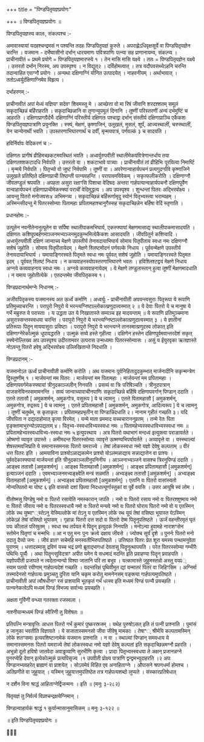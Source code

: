 +++
title = "पिण्डपितृयज्ञप्रयोगः"

+++
॥ पिण्डपितृयज्ञप्रयोगः ॥

पिण्डपितृयज्ञस्य कालः, संकल्पश्च :-

अमावास्यायां यदहश्चन्द्रमसं न पश्यन्ति तदहः पिण्डपितृयज्ञं कुरुते । अपराह्णेऽधिवृक्षसूर्ये वा पिण्डपितृयज्ञेन चरन्ति । यजमानः - दर्भेष्वासीनो दर्भान् धारयमाणः पवित्रपाणिः पत्न्या सह प्राणानायम्य, संकल्प्य । प्राचीनावीतं = प्रथमे प्रयोगे = पिण्डपितृयज्ञमारप्स्ये १ । तेन मासि मासि यक्ष्ये । ततः = पिण्डपितृयज्ञेन यक्ष्ये । उत्तरतो दर्भान् निरस्य, अप उपस्पृश्य । न विद्युत्२ । दर्विहोमत्वात् । तत्र यदौपवसथ्येऽहनि चरन्ति तदान्वाहित एवाग्नौ प्रयोगः । अन्यथा दक्षिणाग्निं योनित उत्पादयेत् । नाहवनीयम् । अर्थाभावात् । ततोऽध्वर्युर्दक्षिणाग्निमेव विहृत्य ।

दर्भाहरणम् :-

प्राचीनावीतं अपां मेध्यं यज्ञियꣳ सदेवꣳ शिवमस्तु मे । आच्छेत्ता वो मा रिषं जीवानि शरदश्शतम् समूलं सकृदाच्छिन्नं बर्हिराहरति । सकृदाच्छिन्नानि वा तृणान्युपमूलं दिनानि । तूष्णीं परिस्तरणीं अन्यं दर्भमुष्टिं च आहरति । दक्षिणाप्रागग्रैर्दर्भैः दक्षिणाग्निं परिस्तीर्य दक्षिणतः पश्चाद्वा दर्भान् संस्तीर्य दक्षिणाप्राञ्चि एकैकशः पिण्डपितृयज्ञपात्राणि प्रयुनक्ति । स्फ्यं, मेक्षणं, कृष्णाजिनं, उलूखलं, मुसलं, शूर्पं, आज्यस्थालीं, चरुस्थालीं, येन चान्येनार्थी भवति । उपस्तरणाभिघारणार्थं च दर्वीं, मृन्मयपात्रं, पर्णवल्कं ३ च सादयति ।

हविर्निर्वापः वेदिकरणं च :-

दक्षिणतः प्रागीषं व्रीहिमच्छकटमवस्थितं भवति । अध्वर्युरुपवीती स्थालीमेकपवित्रेणान्तर्धाय तया दक्षिणतश्शकटादधि निर्वपति । उत्तरतो वा । शकटाभावे पात्र्याः । प्राचीनावीतं तां व्रीहिभिः पूरयित्वा निमार्ष्टि । मृन्मये निर्वपति । पितृभ्यो वो जुष्टं निर्वपामि । तूष्णीं वा । अपरेणान्वाहार्यपचनं प्रत्यगुदग्ग्रीवे कृष्णाजिने उलूखले प्रतिष्ठिते दक्षिणाप्राची तिष्ठन्ती पत्न्यवहन्ति । परापावमविवेकम् । सकृत्फलीकरोति । दक्षिणाग्नौ जीवतण्डुलं श्रपयति । अपहता असुरा रक्षाꣳसि पिशाचा वेदिषदः अन्तरा गार्हपत्यान्वाहार्यपचनौ दक्षिणपूर्वेण वान्वाहार्यपचनं दक्षिणाप्राचीमेकस्फ्यां पराचीं वेदिमुद्धत्य । अप उपस्पृश्य । शुन्धन्तां पितरः अद्भिरवोक्ष्य । आयन्तु पितरो मनोजवसः४ अभिमन्त्र्य । सकृदाच्छिन्नं बर्हिरूर्णामृदु स्योनं पितृभ्यस्त्वा भराम्यहम् । अस्मिन्त्सीदन्तु मे पितरस्सोम्याः पितामहाः प्रपितामहाश्चानुगैस्सह सकृदाच्छिन्नेन बर्हिषा वेदिं स्तृणाति ।

प्रधानहोमः :-

उत्पूतेन नवनीतेनानुत्पूतेन वा सर्पिषा स्थालीपाकमभिघार्य, एकस्फ्यायां मेक्षणमासाद्य स्थालीपाकमासादयति । दक्षिणतः कशिपूपबर्हणमाञ्जनमभ्यञ्जनमुदकुम्भमित्येकैकशः आसादयति । जीवपितुर्न कशिप्वादि । अध्वर्युरुपवीती दक्षिणं जान्वाच्य मेक्षणे उपस्तीर्य तेनावदायाभिघार्य सोमाय पितृपीताय स्वधा नमः दक्षिणग्नौ सशेषं जुहोति । सोमाय पितृपीतायेदम् । मेक्षणे श्लिष्टमोदनं पर्णवल्के निधाय । पूर्ववन्मेक्षणे उपस्तीर्य तेनावदायाभिघार्य । यमायाङ्गिरस्वते पितृमते स्वधा नमः पूर्ववत् सशेषं जुहोति । यमायाङ्गिरस्वते पितृमत इदम् । पूर्ववत् श्लिष्टं निधाय । न कव्यवाहनस्योपस्तरणाभिघारणे भवतः । हविश्लिश्टद्वयं मेक्षणे निधाय अग्नये कव्यवाहनाय स्वधा नमः । अग्नये कव्यवाहनायेदम् । ये मेक्षणे तण्डुलास्तान् हुत्वा तूष्णीं मेक्षणमादधाति । न यमाय जुहोतीत्येके । एतदन्तमेव जीवपितृकस्य १।

पिण्डप्रदानार्थमग्नेः निधानम् :-

अजीवपितृकस्य यजमानस्य अत ऊर्ध्वं कर्माणि । अध्वर्युः - प्राचीनावीती अपयन्त्वसुराः पितृरूपा ये रूपाणि प्रतिमुच्याचरन्ति । परापुरो निपुरो ये भरन्त्यग्निष्टाल्लोकात्प्रणुदात्वस्मात् २ ॥ ये देवाः पितरो ये च मानुषा ये गर्भे मम्रुरुत ये परास्ताः । य उद्धता उत ये निखातास्ते सम्यञ्च इह मादयन्ताम् ॥ ये रूपाणि प्रतिमुञ्चमाना असुरास्सन्तस्स्वधया चरन्ति । परापुरो निपुरो ये भरन्त्यग्निष्टाल्लोकात्प्रणुदात्वस्मात् ३ । ये ज्ञातीनां प्रतिरूपाः पितॄन् माययासुराः प्रविष्टाः । परापुरो निपुरो ये भरन्त्यग्ने तानस्मात्प्रणुदस्व लोकात् इति दक्षिणाग्नेरेकोल्मुकं धूपायद्धरति । उल्मुकं सव्ये हस्ते गृहीत्वा । दक्षिणेन हस्तेन दक्षिणपूर्वमवान्तरदेशं सकृत् स्फ्येनोल्लिख्य अप उपस्पृश्य उदीरतामवर उत्परास उन्मध्यमाः पितरस्सोम्यासः । असुं य ईयुरवृका ऋतज्ञास्ते नोऽवन्तु पितरो हवेषु अद्भिरवोक्ष्य उल्लिखितान्ते निदधाति ।

पिण्डप्रदानम् :-

यजमानोऽत ऊर्ध्वं प्राचीनावीती कर्माणि करोति । अथ यजमानः पूर्वनिहितादुदकुम्भात् मार्जनादीनि सकृन्मन्त्रेण द्विस्तूष्णीम् १ । मार्जयन्तां मम पितरः । मार्जयन्तां मम पितामहाः । मार्जयन्तां मम प्रपितामहाः । दक्षिणापवर्गमेकस्फ्यायां त्रीनुदकाञ्जलीन् निनयति । प्रसव्यं वा त्रिः परिषिञ्चति । त्रीनुदपात्रान् वाजसनेयिनस्समामनन्ति । सव्यं जान्वाच्यावाचीनपाणिः सकृदाच्छिन्ने बर्हिषि दक्षिणापवर्गान् पिण्डान् ददाति । एतत्ते ततासौ [ अमुकशर्मन्, अमुकगोत्र, वसुरूप ] ये च त्वामनु । एतत्ते पितामहासौ [ अमुकशर्मन्, अमुकगोत्र, रुद्ररूप ] ये च त्वामनु । एतत्ते प्रपितामहासौ [ अमुकशर्मन्, अमुकगोत्र, आदित्यरूप ] ये च त्वामनु । तूष्णीं चतुर्थम्, स कृताकृतः । प्रपितामहप्रभृतीन् वा पिण्डान्निदधाति २। नानाम गृहीतं गच्छति ३। यदि जीवपिता न दद्यादाहोमात् कृत्वा विरमेत् । यन्मे माता प्रममाद यच्चचाराननुव्रतम् । तन्मे रेतः पिता वृङ्क्तामाभुरन्योऽपपद्यताम् ४। पितृभ्य-स्स्वधाविभ्यस्स्वधा नमः ॥ पितामहेभ्यस्स्वधाविभ्यस्स्वधा नमः ॥ प्रपितामहेभ्यस्स्वधाविभ्य-स्स्वधा नमः ५ इत्युपस्थाय । अत्र पितरो यथाभागं मन्दध्वं इत्युक्त्वा पराङावर्तते । ओष्मणो व्यावृत उपास्ते । अमीमदन्त पितरस्सोम्याः व्यावृत्ते ऊष्मण्यभिपर्यावर्तते । अव्यावृत्ते वा । यस्स्थाल्यां शेषस्तमवजिघ्रति ये समानास्समनसः पितरो यमराज्ये । तेषां लोकस्स्वधा नमो यज्ञो देवेषु कल्पताम् ॥ वीरं धत्त पितरः इति । आमयाविना प्राश्योऽन्नाद्यकामेन प्राश्यो योऽलमन्नाद्याय सन्नाद्यात्तेन वा प्राश्यः । पूर्ववदेकास्फ्यायां मार्जयन्तां इति त्रीनुदकाञ्जलीनुपनिनीय । आञ्जनाभ्यञ्जने वासश्च त्रिरनुपिण्डं ददाति । आङ्क्ष्व ततासौ [अमुकशर्मन्] । आङ्क्ष्व पितामहासौ [अमुकशर्मन्] । आङ्क्ष्व प्रपितामहासौ [अमुकशर्मन्] इत्याञ्जनं ददाति । एवमभ्यञ्जनमभ्यङ्क्ष्वेति मन्त्रं सन्नमति । अभ्यङ्क्ष्व ततासौ [अमुकशर्मन्] । अभ्यङ्क्ष्व पितामहासौ [अमुकशर्मन्] । अभ्यङ्क्ष्व प्रपितामहासौ [अमुकशर्मन्] । एतानि वः पितरो वासांस्यतो नोन्यत्पितरो मा योष्ट ६ इति वाससो दशां छित्वा निदधात्यूर्णास्तुकां वा पूर्वे वयसि । उत्तर आयुषि स्वं लोम ।

वीतोष्मसु पिण्डेषु नमो वः पितरो रसायेति नमस्कारान् जपति । नमो वः पितरो रसाय नमो वः पितरश्शुष्माय नमो वः पितरो जीवाय नमो वः पितरस्स्वधायै नमो वः पितरो मन्यवे नमो वः पितरो घोराय पितरो नमो वो य एतस्मिन् लोके स्थ युष्माꣲ्स्तेऽनु येस्मिल्लोके मां तेऽनु य एतस्मिन् लोके स्थ यूयं तेषां वसिष्ठा भूयास्त येऽस्मिन् लोकेऽहं तेषां वसिष्ठो भूयासम् । गृहान्नः पितरो दत्त सदो वः पितरो देष्म पितॄनुपतिष्ठते । ऊर्जं वहन्तीरमृतं घृतं पयः कीलालं परिस्रुतम् । स्वधा स्थ तर्पयत मे पितॄन् इत्युदकं निनयति । मनोऽन्वा हुवामहे नाराशꣳसेन स्तोमेन पितृणां च मन्मभिः ॥ आ न एतु मनः पुनः क्रत्वे दक्षाय जीवसे । ज्योक्च सूर्यं दृशे ॥ पुनर्नः पितरो मनो ददातु दैव्यो जनः । जीवं व्रातꣳ सचेमहि मनस्वतीभिरुपतिष्ठते । उत्तिष्ठत पितरः प्रेत शूरा यमस्य पन्थामनुवेता पुराणम् । धत्तादस्मासु द्रविणं यच्च भद्रं प्रणो ब्रूताद्भागधां देवतासु पितॄनुत्थापयति । परेत पितरस्सोम्या गम्भीरैः पथिभिः पूर्व्यैः । अथा पितॄन्त्सुविदत्राꣳ अपीत यमेन ये सधमादं मदन्ति इति प्रवाहण्या पितॄन् प्रवाहयति । यज्ञोपवीती प्रजापते न त्वदेतान्यन्यो विश्वा जातानि परि ता बभूव । यत्कामास्ते जुहुमस्तन्नो अस्तु वयꣴ् स्याम पतयो रयीणाम् गार्हपत्यदेशं गच्छति । यदन्तरिक्षं पृथिवीमुत द्यां यन्मातरं पितरं वा जिहिꣳसिम । अग्निर्मा तस्मादेनसो गार्हपत्यः प्रमुञ्चतु दुरिता यानि चकृम करोतु मामनेनसम् पङ्क्त्या गार्हपत्यमुपतिष्ठते । प्राचीनावीती अपां त्वौषधीनाꣳ रसं प्राशयामि भूतकृतं गर्भं धत्स्व इति मध्यमं पिण्डं पत्न्यै प्रयच्छति । पत्न्यनेकत्वेऽपि मध्यमं पिण्डं विभज्य सर्वाभ्यः प्रयच्छति ।

अक्षता गुर्विणी वन्ध्या गतरक्ता रजस्वला ।

नाश्नीयान्मध्यमं पिण्डं स्वैरिणी तु विशेषतः ॥

प्रतिपत्नि मन्त्रावृत्तिः आधत्त पितरो गर्भं कुमारं पुष्करस्रजम् । यथेह पुरुषोऽसत् इति तं पत्नी प्राश्नाति । पुमांसं ह जानुका भवतीति विज्ञायते । ये सजातास्समनसो जीवा जीवेषु मामकाः । तेषाꣲ् श्रीर्मयि कल्पतामस्मिन् लोके शतꣳसमाः इत्यवशिष्टानामेकं यजमानः प्राश्नाति । न वा । स्थाल्यां पिण्डान् समवधाय ये समानास्समनसः पितरो यमराज्ये तेषां लोकस्स्वधा नमो यज्ञो देवेषु कल्पतां इति सकृदाच्छिन्नमग्नौ प्रहरति । अभून्नो दूतो हविषो जातवेदा अवाड्ढव्याणि सुरभीणि कृत्वा । प्रादाः पितृभ्यस्स्वधया ते अक्षन् प्रजानन्नग्ने पुनरप्येहि देवान् इत्येकोल्मुकं प्रत्यपिसृज्य ।१ उपवीती प्रोक्ष्य पात्राणि द्वन्द्वमभ्युदाहरति ।२ अपः पिण्डानभ्यवहरेत् ब्राह्मणं वा प्राशयेत् । सोऽयमेवं विहित एव अनाहिताग्नेः । औपासने श्रपणधर्मा होमश्च । अतिप्रणीते वा जुहुयात् । यस्मिन् जुहुयात्तमुपतिष्ठेत तत्र गार्हपत्यशब्दो लुप्यते । संस्कारप्रतिषेधात्

न दर्शेन विना श्राद्धं आहिताग्नेर्द्विजन्मनः । इति ॥ (मनुः ३-२८२)

पितृयज्ञं तु निर्वर्त्य विप्रश्चन्द्रक्षयेग्निमान् ।

पिण्डान्वाहार्यकं श्राद्धं १ कुर्यान्मासानुमासिकम् ॥ मनुः ३-१२२ ॥

॥ इति पिण्डपितृयज्ञप्रयोगः ॥

